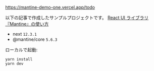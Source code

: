https://mantine-demo-one.vercel.app/todo

以下の記事で作成したサンプルプロジェクトです。
[React UI ライブラリ『Mantine』の使い方](https://qiita.com/ot_RikuOta/items/0ddf5926270c1f019d20)

- next `12.3.1`
- @mantine/core `5.6.3`

ローカルで起動:

```
yarn install
yarn dev
```
